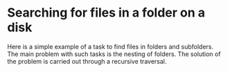 # Searching for files in a folder on a disk  
Here is a simple example of a task to find files in folders and subfolders.
The main problem with such tasks is the nesting of folders.
The solution of the problem is carried out through a recursive traversal.